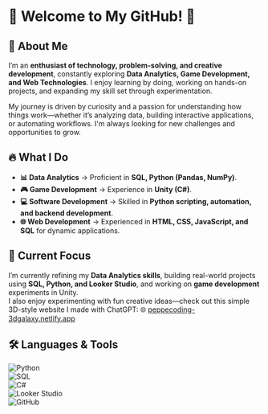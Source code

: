 # 🌟 Welcome to My GitHub! 🚀  

## 👋 About Me  
I’m an **enthusiast of technology, problem-solving, and creative development**, constantly exploring **Data Analytics, Game Development, and Web Technologies**. I enjoy learning by doing, working on hands-on projects, and expanding my skill set through experimentation.  

My journey is driven by curiosity and a passion for understanding how things work—whether it’s analyzing data, building interactive applications, or automating workflows. I'm always looking for new challenges and opportunities to grow.  

## 🔥 What I Do  
- **📊 Data Analytics** → Proficient in **SQL, Python (Pandas, NumPy)**.  
- **🎮 Game Development** → Experience in **Unity (C#)**.  
- **💻 Software Development** → Skilled in **Python scripting, automation, and backend development**.  
- **🌐 Web Development** → Experienced in **HTML, CSS, JavaScript, and SQL** for dynamic applications.  

## 🚀 Current Focus  
I’m currently refining my **Data Analytics skills**, building real-world projects using **SQL, Python, and Looker Studio**, and working on **game development** experiments in Unity.  
I also enjoy experimenting with fun creative ideas—check out this simple 3D-style website I made with ChatGPT: 🌐 [peppecoding-3dgalaxy.netlify.app](https://peppecoding-3dgalaxy.netlify.app)


## 🛠️ Languages & Tools  
![Python](https://img.shields.io/badge/Python-3776AB?style=for-the-badge&logo=python&logoColor=white)  
![SQL](https://img.shields.io/badge/SQL-4479A1?style=for-the-badge&logo=MySQL&logoColor=white)  
![C#](https://img.shields.io/badge/C%23-239120?style=for-the-badge&logo=csharp&logoColor=white)  
![Looker Studio](https://img.shields.io/badge/Looker_Studio-4285F4?style=for-the-badge&logo=Google&logoColor=white)  
![GitHub](https://img.shields.io/badge/GitHub-181717?style=for-the-badge&logo=github&logoColor=white)  

